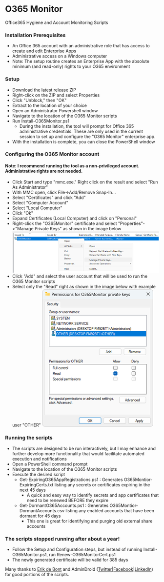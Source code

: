 # O365 Monitor
Office365 Hygiene and Account Monitoring Scripts

### Installation Prerequisites
  - An Office 365 account with an administrative role that has access to create and edit Enterprise Apps
  - Administrative access on a Windows computer
  - Note: The setup routine creates an Enterprise App with the absolute minimum (and read-only) rights to your O365 environment

### Setup
  - Download the latest release ZIP
  - Right-click on the ZIP and select Properties
  - Click "Unblock," then "OK"
  - Extract to the location of your choice
  - Open an Administrator Powershell window
  - Navigate to the location of the O365 Monitor scripts
  - Run Install-O365Monitor.ps1
    - During the installation, the tool will prompt for Office 365 administrative credentials.  These are only used in the current session to set up and configure the "O365 Monitor" enterprise app.
  - With the installation is complete, you can close the PowerShell window

### Configuring the O365 Monitor account
#### Note: I recommend running the tool as a non-privileged account.  Administrative rights are not needed.
  - Click Start and type "mmc.exe."  Right click on the result and select "Run As Administrator"
  - With MMC open, click File->Add/Remove Snap-In...
  - Select "Certificates" and click "Add"
  - Select "Computer Account"
  - Select "Local Computer"
  - Click "Ok"
  - Expand Certificates (Local Computer) and click on "Personal"
  - Right-click the "O365Monitor" certificate and select "Properties"->"Manage Private Keys" as shown in the image below
![alt text](https://github.com/Xorlent/O365-Monitor/blob/a3d76a7496205632041604d97adbfa896b07d338/PrivateCertPermissions.png "MMC Certificate Properties")
  - Click "Add" and select the user account that will be used to run the O365 Monitor scripts
  - Select only the "Read" right as shown in the image below with example user "OTHER"
![alt text](https://github.com/Xorlent/O365-Monitor/blob/1d84c5880f7efc114cf16b1ffc0b5d5100c84dd7/PrivateCertPermissions2.png "Certificate Permissions")

### Running the scripts
  - The scripts are designed to be run interactively, but I may enhance and further develop more functionality that would facilitate automated execution and notifications
  - Open a PowerShell command prompt
  - Navigate to the location of the O365 Monitor scripts
  - Execute the desired script
    - Get-ExpiringO365AppRegistrations.ps1 : Generates O365Montior-ExpiringCerts.txt listing any secrets or certificates expiring in the next 45 days
      - A quick and easy way to identify secrets and app certificates that need to be renewed BEFORE they expire
    - Get-DormantO365Accounts.ps1 : Generates O365Montior-DormantAccounts.csv listing any enabled accounts that have been dormant for 45 days
      - This one is great for identifying and purging old external share accounts

### The scripts stopped running after about a year!
  - Follow the Setup and Configuration steps, but instead of running Install-O365Monitor.ps1, run Renew-O365MonitorCert.ps1
  - The newly generated certificate will be valid for 385 days

Many thanks to [Erik de Bont](https://github.com/erik-de-bont) and AdminDroid ([Twitter](https://twitter.com/admiindroid)|[Facebook](https://www.facebook.com/admindroid)|[LinkedIn](https://www.linkedin.com/company/admindroid/)) for good portions of the scripts.
